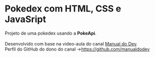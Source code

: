 # Pokedex com HTML, CSS e JavaSript

Projeto de uma pokedex usando a **PokeApi**.<br><br>
Desenvolvido com base na video-aula do canal <a href="https://www.youtube.com/watch?v=SjtdH3dWLa8&t=1405s">Manual do Dev</a>.<br>
Perfil do GitHub do dono do canal ->https://github.com/manualdodev
